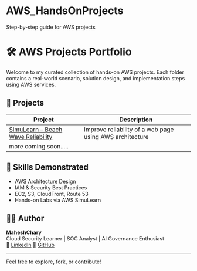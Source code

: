 # AWS_HandsOnProjects
Step-by-step guide for AWS projects
# 🛠️ AWS Projects Portfolio

Welcome to my curated collection of hands-on AWS projects. Each folder contains a real-world scenario, solution design, and implementation steps using AWS services.

## 📁 Projects

| Project | Description |
|--------|-------------|
| [SimuLearn – Beach Wave Reliability](./Project1-BeachWaveReliability) | Improve reliability of a web page using AWS architecture |
| more coming soon..... |

## 🧠 Skills Demonstrated
- AWS Architecture Design
- IAM & Security Best Practices
- EC2, S3, CloudFront, Route 53
- Hands-on Labs via AWS SimuLearn

## 🙋‍♂️ Author

**MaheshChary**  
Cloud Security Learner | SOC Analyst | AI Governance Enthusiast  
📎 [LinkedIn](https://www.linkedin.com/in/jaligama-mahesh-chary-8460b5233/)
📘 [GitHub](https://github.com/Mahesh230892)

---

Feel free to explore, fork, or contribute!

